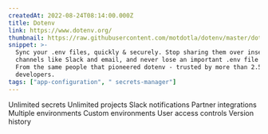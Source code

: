 ```yaml
---
createdAt: 2022-08-24T08:14:00.000Z
title: Dotenv
link: https://www.dotenv.org/
thumbnail: https://raw.githubusercontent.com/motdotla/dotenv/master/dotenv.png
snippet: >-
  Sync your .env files, quickly & securely. Stop sharing them over insecure
  channels like Slack and email, and never lose an important .env file again.
  From the same people that pioneered dotenv - trusted by more than 2.5 million
  developers.
tags: ["app-configuration", " secrets-manager"]
---
```

Unlimited secrets
Unlimited projects
Slack notifications
Partner integrations
Multiple environments
Custom environments
User access controls
Version history